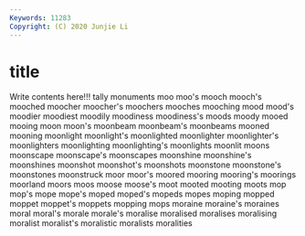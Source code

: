 ```yaml
---
Keywords: 11283
Copyright: (C) 2020 Junjie Li
---
```


# title

Write contents here!!!
tally 
monuments 
moo 
moo's 
mooch
mooch's 
mooched 
moocher 
moocher's 
moochers 
mooches 
mooching 
mood 
mood's 
moodier
moodiest 
moodily 
moodiness 
moodiness's 
moods 
moody 
mooed 
mooing 
moon 
moon's
moonbeam 
moonbeam's 
moonbeams 
mooned 
mooning 
moonlight 
moonlight's 
moonlighted 
moonlighter 
moonlighter's
moonlighters 
moonlighting 
moonlighting's 
moonlights 
moonlit 
moons 
moonscape 
moonscape's 
moonscapes 
moonshine
moonshine's 
moonshines 
moonshot 
moonshot's 
moonshots 
moonstone 
moonstone's 
moonstones 
moonstruck 
moor
moor's 
moored 
mooring 
mooring's 
moorings 
moorland 
moors 
moos 
moose 
moose's
moot 
mooted 
mooting 
moots 
mop 
mop's 
mope 
mope's 
moped 
moped's
mopeds 
mopes 
moping 
mopped 
moppet 
moppet's 
moppets 
mopping 
mops 
moraine
moraine's 
moraines 
moral 
moral's 
morale 
morale's 
moralise 
moralised 
moralises 
moralising
moralist 
moralist's 
moralistic 
moralists 
moralities 
